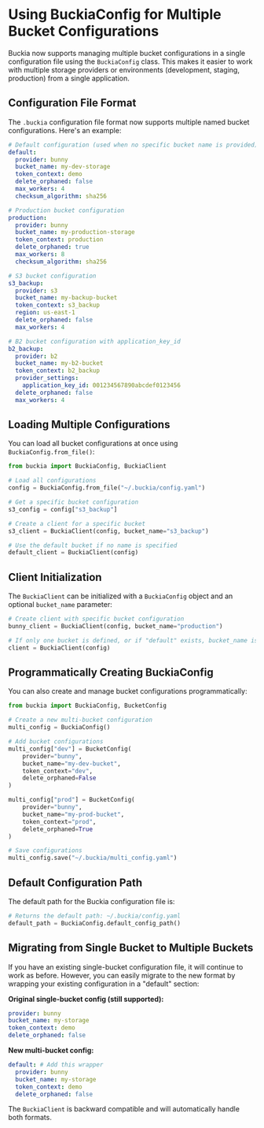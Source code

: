# Using BuckiaConfig for Multiple Bucket Configurations

Buckia now supports managing multiple bucket configurations in a single configuration file using the `BuckiaConfig` class. This makes it easier to work with multiple storage providers or environments (development, staging, production) from a single application.

## Configuration File Format

The `.buckia` configuration file format now supports multiple named bucket configurations. Here's an example:

```yaml
# Default configuration (used when no specific bucket name is provided)
default:
  provider: bunny
  bucket_name: my-dev-storage
  token_context: demo
  delete_orphaned: false
  max_workers: 4
  checksum_algorithm: sha256

# Production bucket configuration
production:
  provider: bunny
  bucket_name: my-production-storage
  token_context: production
  delete_orphaned: true
  max_workers: 8
  checksum_algorithm: sha256

# S3 bucket configuration
s3_backup:
  provider: s3
  bucket_name: my-backup-bucket
  token_context: s3_backup
  region: us-east-1
  delete_orphaned: false
  max_workers: 4

# B2 bucket configuration with application_key_id
b2_backup:
  provider: b2
  bucket_name: my-b2-bucket
  token_context: b2_backup
  provider_settings:
    application_key_id: 001234567890abcdef0123456
  delete_orphaned: false
  max_workers: 4
```

## Loading Multiple Configurations

You can load all bucket configurations at once using `BuckiaConfig.from_file()`:

```python
from buckia import BuckiaConfig, BuckiaClient

# Load all configurations
config = BuckiaConfig.from_file("~/.buckia/config.yaml")

# Get a specific bucket configuration
s3_config = config["s3_backup"]

# Create a client for a specific bucket
s3_client = BuckiaClient(config, bucket_name="s3_backup")

# Use the default bucket if no name is specified
default_client = BuckiaClient(config)
```

## Client Initialization

The `BuckiaClient` can be initialized with a `BuckiaConfig` object and an optional `bucket_name` parameter:

```python
# Create client with specific bucket configuration
bunny_client = BuckiaClient(config, bucket_name="production")

# If only one bucket is defined, or if "default" exists, bucket_name is optional
client = BuckiaClient(config)
```

## Programmatically Creating BuckiaConfig

You can also create and manage bucket configurations programmatically:

```python
from buckia import BuckiaConfig, BucketConfig

# Create a new multi-bucket configuration
multi_config = BuckiaConfig()

# Add bucket configurations
multi_config["dev"] = BucketConfig(
    provider="bunny",
    bucket_name="my-dev-bucket",
    token_context="dev",
    delete_orphaned=False
)

multi_config["prod"] = BucketConfig(
    provider="bunny",
    bucket_name="my-prod-bucket",
    token_context="prod",
    delete_orphaned=True
)

# Save configurations
multi_config.save("~/.buckia/multi_config.yaml")
```

## Default Configuration Path

The default path for the Buckia configuration file is:

```python
# Returns the default path: ~/.buckia/config.yaml
default_path = BuckiaConfig.default_config_path()
```

## Migrating from Single Bucket to Multiple Buckets

If you have an existing single-bucket configuration file, it will continue to work as before. However, you can easily migrate to the new format by wrapping your existing configuration in a "default" section:

**Original single-bucket config (still supported):**

```yaml
provider: bunny
bucket_name: my-storage
token_context: demo
delete_orphaned: false
```

**New multi-bucket config:**

```yaml
default: # Add this wrapper
  provider: bunny
  bucket_name: my-storage
  token_context: demo
  delete_orphaned: false
```

The `BuckiaClient` is backward compatible and will automatically handle both formats.
